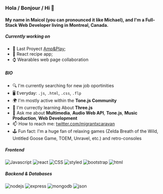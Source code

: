 ### Hola / Bonjour / Hi 👋

#### My name in Maicol (you can pronounced it like Michael), and  I'm a Full-Stack Web Developer living in Montreal, Canada.



##### Currently working on

- 🎺 Last Proyect [Amp&Play](https://github.com/MigrantCaravan/AmpAndPlay);
- 🍅 React recipe app;
- ⌚ Wearables web page collaboration

##### BIO

- 🔍 I'm currently searching for new job oportinities
- 🖥️ Everyday: `.js`, `.html`, `.css`, `.flp`
- 🌍 I'm mostly active within the **Tone.js Community**
- 🌱 I'm currectly learning About **Three.js**
- 💬 Ask me about **Multimedia**, **Audio Web API**, **Tone.js**, **Music Production**, **Web Development**
- 📫 How to reach me: [twitter.com/migrantxcaravan](https://twitter.com/migrantxcaravan)
- 🕹️ Fun fact: I'm a huge fan of relaxing games (Zelda Breath of the Wild, Untitled Goose Game, TOEM, Unravel, etc.) and retro-consoles


##### Frontend 

<img src="https://img.shields.io/badge/JavaScript-323330?style=for-the-badge&logo=javascript&logoColor=F7DF1E" alt="Javascript" />
<img src="https://img.shields.io/badge/React-323330?style=for-the-badge&logo=React&logoColor=61DAFB" alt="react" />
<img src="https://img.shields.io/badge/CSS3-323330?style=for-the-badge&logo=CSS3&logoColor=1572B6" alt="CSS" />
<img src="https://img.shields.io/badge/styled--components-323330?style=for-the-badge&logo=styled-components&logoColor=white" alt="styled" />
<img src="https://img.shields.io/badge/bootstrap-323330?style=for-the-badge&logo=bootstrap&logoColor=7952B3" alt="bootstrap" />
<img src="https://img.shields.io/badge/HTML5-323330?style=for-the-badge&logo=HTML5&logoColor=E34F26" alt="html" />


##### Backend & Databases


<img src="https://img.shields.io/badge/Node.js-339933?style=for-the-badge&logo=nodedotjs&logoColor=white" alt="nodejs" /> 
<img src="https://img.shields.io/badge/Express.js-323330?style=for-the-badge&logo=express&logoColor=white" alt="express" /> 
<img src="https://img.shields.io/badge/MongoDB-323330?style=for-the-badge&logo=mongodb&logoColor=white" alt="mongodb" />
<img src="https://img.shields.io/badge/json-323330?style=for-the-badge&logo=json&logoColor=white" alt="json" />





